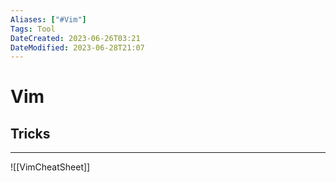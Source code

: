 ```yaml
---
Aliases: ["#Vim"]
Tags: Tool
DateCreated: 2023-06-26T03:21
DateModified: 2023-06-28T21:07
---
```

# Vim

## Tricks
---
![[VimCheatSheet]]
